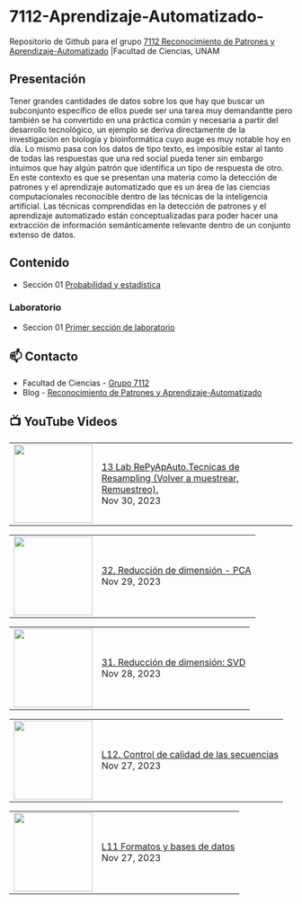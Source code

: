 # 7112-Aprendizaje-Automatizado-
Repositorio de Github para el grupo   [7112 Reconocimiento de Patrones y Aprendizaje-Automatizado](https://www.fciencias.unam.mx/docencia/horarios/presentacion/347481) |Facultad de Ciencias, UNAM

## Presentación
Tener grandes cantidades de datos sobre los que hay que buscar un subconjunto específico de ellos puede ser una tarea muy demandantte pero también se ha convertido en una práctica común y necesaria a partir del desarrollo tecnológico, un ejemplo se deriva directamente de la investigación en biología y bioinformática cuyo auge es muy notable hoy en día. Lo mismo pasa con los datos de tipo texto, es imposible estar al tanto de todas las respuestas que una red social pueda tener sin embargo intuimos que hay algún patrón que identifica un tipo de respuesta de otro. En este contexto es que se presentan una materia como la detección de patrones y el aprendizaje automatizado que es un área de las ciencias computacionales reconocible dentro de las técnicas de la inteligencia artificial. Las técnicas comprendidas en la detección de patrones y el aprendizaje automatizado están conceptualizadas para poder hacer una extracción de información semánticamente relevante dentro de un conjunto extenso de datos.

## Contenido
- Sección 01  [Probabilidad y estadística](https://github.com/7122-Aprendizaje-Automatizado/7112-Aprendizaje-Automatizado-/tree/main/Secci%C3%B3n%2001%20Probabilidad%20y%20Estadistica)

### Laboratorio
- Seccion 01  [Primer sección de laboratorio](https://github.com/7122-Aprendizaje-Automatizado/7112-Aprendizaje-Automatizado-/tree/main/Secci%C3%B3n01-Laboratorio)


## 📫 Contacto
- Facultad de Ciencias - [Grupo 7112](https://www.fciencias.unam.mx/docencia/horarios/presentacion/347481)
- Blog - [Reconocimiento de Patrones y Aprendizaje-Automatizado](https://sites.google.com/view/patronesciencias/inicio)

##  📺 	YouTube Videos
<!-- BLOG-POST-LIST:START --><table><tr><td><a href="https://www.youtube.com/watch?v=W-21Oet-x50"><img width="140px" src="https://i.ytimg.com/vi/W-21Oet-x50/mqdefault.jpg"></a></td>
<td><a href="https://www.youtube.com/watch?v=W-21Oet-x50">13 Lab RePyApAuto.Tecnicas de Resampling &lpar;Volver a muestrear, Remuestreo&rpar;.</a><br/>Nov 30, 2023</td></tr></table>
<table><tr><td><a href="https://www.youtube.com/watch?v=qx15JCIX7es"><img width="140px" src="https://i.ytimg.com/vi/qx15JCIX7es/mqdefault.jpg"></a></td>
<td><a href="https://www.youtube.com/watch?v=qx15JCIX7es">32. Reducción de dimensión - PCA</a><br/>Nov 29, 2023</td></tr></table>
<table><tr><td><a href="https://www.youtube.com/watch?v=QRKBLZRqNqY"><img width="140px" src="https://i.ytimg.com/vi/QRKBLZRqNqY/mqdefault.jpg"></a></td>
<td><a href="https://www.youtube.com/watch?v=QRKBLZRqNqY">31. Reducción de dimensión: SVD</a><br/>Nov 28, 2023</td></tr></table>
<table><tr><td><a href="https://www.youtube.com/watch?v=mZsqbc_6KIk"><img width="140px" src="https://i.ytimg.com/vi/mZsqbc_6KIk/mqdefault.jpg"></a></td>
<td><a href="https://www.youtube.com/watch?v=mZsqbc_6KIk">L12. Control de calidad de las secuencias</a><br/>Nov 27, 2023</td></tr></table>
<table><tr><td><a href="https://www.youtube.com/watch?v=qI1exPZ0wyI"><img width="140px" src="https://i.ytimg.com/vi/qI1exPZ0wyI/mqdefault.jpg"></a></td>
<td><a href="https://www.youtube.com/watch?v=qI1exPZ0wyI">L11 Formatos y bases de datos</a><br/>Nov 27, 2023</td></tr></table>
<!-- BLOG-POST-LIST:END -->
